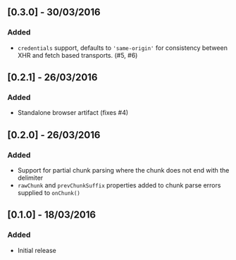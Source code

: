 ## [0.3.0] - 30/03/2016
### Added
- `credentials` support, defaults to `'same-origin'` for consistency between XHR and fetch based transports. (#5, #6)

## [0.2.1] - 26/03/2016
### Added
- Standalone browser artifact (fixes #4)

## [0.2.0] - 26/03/2016
### Added
- Support for partial chunk parsing where the chunk does not end with the delimiter
- `rawChunk` and `prevChunkSuffix` properties added to chunk parse errors supplied to `onChunk()`

## [0.1.0] - 18/03/2016
### Added
- Initial release
